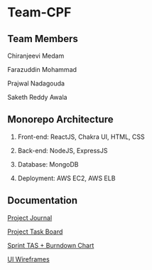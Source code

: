 # Team-CPF

## Team Members

Chiranjeevi Medam

Farazuddin Mohammad

Prajwal Nadagouda

Saketh Reddy Awala


## Monorepo Architecture

1. Front-end: ReactJS, Chakra UI, HTML, CSS

2. Back-end: NodeJS, ExpressJS

3. Database: MongoDB

4. Deployment: AWS EC2, AWS ELB


## Documentation

[Project Journal](https://docs.google.com/document/d/1CEIYorbqTy0vKhoMVC-NAvcvrorPO45jI5dUk8pBNMI/edit?usp=sharing)

[Project Task Board]()

[Sprint TAS + Burndown Chart](https://docs.google.com/spreadsheets/d/1eO75rQXyYkAQMrMZ3tLWUN1WJtMDc_81Scz2rtqvbQw/edit?usp=sharing)

[UI Wireframes](https://docs.google.com/presentation/d/1hZv_-kjKb4ErgBH-kqwJhumV5-bDWGyOdBxTuRH-9Gc/edit?usp=sharing)

